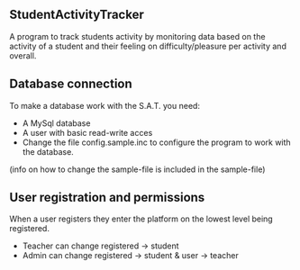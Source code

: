 ## StudentActivityTracker

A program to track students activity by monitoring data based on the activity
of a student and their feeling on difficulty/pleasure per activity and overall.

## Database connection

To make a database work with the S.A.T. you need:
- A MySql database
- A user with basic read-write acces
- Change the file config.sample.inc to configure the program to work with the database.

(info on how to change the sample-file is included in the sample-file)

## User registration and permissions
When a user registers they enter the platform on the lowest level being registered.
- Teacher can change registered -> student
- Admin can change registered -> student & user -> teacher
